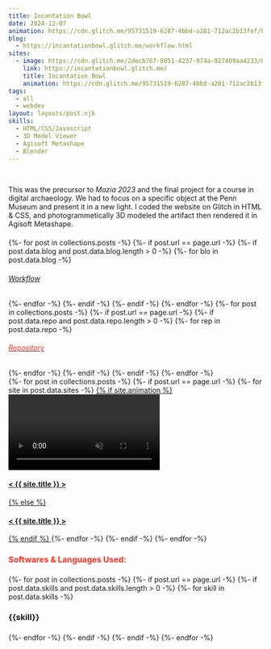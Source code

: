 ```yaml
---
title: Incantation Bowl
date: 2024-12-07
animation: https://cdn.glitch.me/95731519-6287-4bbd-a281-712ac2b13fef/bowl.mp4?v=1744232238888
blog:
  - https://incantationbowl.glitch.me/workflow.html
sites:
  - image: https://cdn.glitch.me/2decb767-8051-4237-974a-927409aa4233/bowl.png?v=1738193465633
    link: https://incantationbowl.glitch.me/
    title: Incantation Bowl
    animation: https://cdn.glitch.me/95731519-6287-4bbd-a281-712ac2b13fef/bowl.mp4?v=1744232238888
tags:
  - all
  - webdev
layout: layouts/post.njk
skills:
  - HTML/CSS/Javascript
  - 3D Model Viewer
  - Agisoft Metashape
  - Blender
---
```


<div class="post-layout">
  <br>
    <div class="cont">
   <p class="desc">
    This was the precursor to <i>Mozia 2023</i> and the final project for a course in digital archaeology. We had to focus on a specific object at the Penn Museum and present it in a new light. 
     I coded the website on Glitch in HTML & CSS, and photogrammetically 3D modeled the artifact then rendered it in Agisoft Metashape.  
</p>
      <div style="margin-top:20px; " class="skills">   
        {%- for post in collections.posts -%}
  {%- if post.url == page.url -%}
    {%- if post.data.blog and post.data.blog.length > 0 -%}
      {%- for blo in post.data.blog -%}

<a target="_blank" href="{{blog}}"><h6 style="color: #fe2f20;">
Workflow

</h6></a>
{%- endfor -%}
{%- endif -%}
{%- endif -%}
{%- endfor -%}  
 {%- for post in collections.posts -%}
{%- if post.url == page.url -%}
{%- if post.data.repo and post.data.repo.length > 0 -%}
{%- for rep in post.data.repo -%}
<a target="_blank" href="{{repo}}"><h6 style="color: #fe2f20;">
Repository
</h6></a>
{%- endfor -%}
{%- endif -%}
{%- endif -%}
{%- endfor -%}
</div>
      </div>
  </div>  
  <div class="sites-container">
  {%- for post in collections.posts -%}                           
    {%- if post.url == page.url -%} 
      {%- for site in post.data.sites -%}
        <a target="_blank" href="{{ site.link }}">
          {% if site.animation %}
       <div class="sites video-background">
              <video autoplay loop muted playsinline class="video-content">
                <source src="{{ site.animation }}" type="video/mp4">
                Your browser does not support the video tag.
              </video>
              <h4 class="overlay-content">
                < {{ site.title }} >
              </h4>
            </div>
          {% else %}
            <div class="sites" style="background-image: url('{{ site.image }}');">
              <h4 class="overlay-content">
                < {{ site.title }} >
              </h4>
            </div>
          {% endif %}
        </a>
      {%- endfor -%}
    {%- endif -%}
  {%- endfor -%}
</div>
<div class="skill-list">       
  <h4 style="font-size: 1rem; color: #fe2f20;">Softwares & Languages Used:</h4> 
      <div class="skills">   
    {%- for post in collections.posts -%}
  {%- if post.url == page.url -%}
    {%- if post.data.skills and post.data.skills.length > 0 -%}
      {%- for skill in post.data.skills -%}
       <h4 style="font-size: 1rem;"> {{skill}} </h4> 
      {%- endfor -%}
    {%- endif -%}
  {%- endif -%}
{%- endfor -%}  
    </div> 
  </div>
